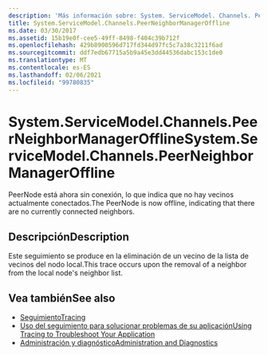 ```yaml
---
description: 'Más información sobre: System. ServiceModel. Channels. PeerNeighborManagerOffline'
title: System.ServiceModel.Channels.PeerNeighborManagerOffline
ms.date: 03/30/2017
ms.assetid: 15b19e0f-cee5-49ff-8498-f404c39b712f
ms.openlocfilehash: 429b8900596d717fd344d97fc5c7a38c3211f6ad
ms.sourcegitcommit: ddf7edb67715a5b9a45e3dd44536dabc153c1de0
ms.translationtype: MT
ms.contentlocale: es-ES
ms.lasthandoff: 02/06/2021
ms.locfileid: "99780835"
---
```

# <a name="systemservicemodelchannelspeerneighbormanageroffline"></a><span data-ttu-id="05cfb-103">System.ServiceModel.Channels.PeerNeighborManagerOffline</span><span class="sxs-lookup"><span data-stu-id="05cfb-103">System.ServiceModel.Channels.PeerNeighborManagerOffline</span></span>

<span data-ttu-id="05cfb-104">PeerNode está ahora sin conexión, lo que indica que no hay vecinos actualmente conectados.</span><span class="sxs-lookup"><span data-stu-id="05cfb-104">The PeerNode is now offline, indicating that there are no currently connected neighbors.</span></span>  
  
## <a name="description"></a><span data-ttu-id="05cfb-105">Descripción</span><span class="sxs-lookup"><span data-stu-id="05cfb-105">Description</span></span>  

 <span data-ttu-id="05cfb-106">Este seguimiento se produce en la eliminación de un vecino de la lista de vecinos del nodo local.</span><span class="sxs-lookup"><span data-stu-id="05cfb-106">This trace occurs upon the removal of a neighbor from the local node's neighbor list.</span></span>  
  
## <a name="see-also"></a><span data-ttu-id="05cfb-107">Vea también</span><span class="sxs-lookup"><span data-stu-id="05cfb-107">See also</span></span>

- [<span data-ttu-id="05cfb-108">Seguimiento</span><span class="sxs-lookup"><span data-stu-id="05cfb-108">Tracing</span></span>](index.md)
- [<span data-ttu-id="05cfb-109">Uso del seguimiento para solucionar problemas de su aplicación</span><span class="sxs-lookup"><span data-stu-id="05cfb-109">Using Tracing to Troubleshoot Your Application</span></span>](using-tracing-to-troubleshoot-your-application.md)
- [<span data-ttu-id="05cfb-110">Administración y diagnóstico</span><span class="sxs-lookup"><span data-stu-id="05cfb-110">Administration and Diagnostics</span></span>](../index.md)
